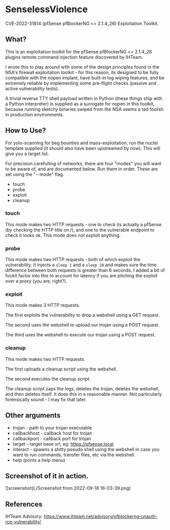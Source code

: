 # SenselessViolence
CVE-2022-31814 (pfSense pfBlockerNG <= 2.1.4_26) Exploitation Toolkit.

## What?
This is an exploitation toolkit for the pfSense pfBlockerNG <= 2.1.4_26 plugins remote command injection feature discovered by IHTeam.

I wrote this to play around with some of the design principles found in the NSA's firewall exploitation toolkit - for this reason, its designed to be fully compatible with the nopen implant, have built-in log wiping features, and be extremely reliable by implementing some pre-flight checks (passive and active vulnerability tests). 

A trivial reverse TTY shell payload written in Python (these things ship with a Python interpreter) is supplied as a surrogate for nopen in this toolkit, because running sketchy binaries swiped from the NSA seems a tad foolish in production environments. 

## How to Use?
For yolo-scanning for beg bounties and mass-exploitation, run the nuclei template supplied (it should also have been upstreamed by now). This will give you a target list.

For precision carefulling of networks, there are four "modes" you will want to be aware of, and are documented below. Run them in order. These are set using the "--mode" flag.

- touch 
- probe
- exploit
- cleanup

### touch
This mode makes two HTTP requests - one to check its actually a pfSense (by checking the HTTP title on /), and one to the vulnerable endpoint to check it looks ok. This mode does not exploit anything. 

### probe
This mode makes two HTTP requests - both of which exploit the vulnerability. It injects a `sleep 1` and a `sleep 10` and makes sure the time difference between both requests is greater than 6 seconds. I added a bit of fuckit factor into this to account for latency if you are pitching the exploit over a proxy (you are, right?).

### exploit
This mode makes 3 HTTP requests. 

The first exploits the vulnerability to drop a webshell using a GET request.

The second uses the webshell to upload our trojan using a POST request.

The third uses the webshell to execute our trojan using a POST request.

### cleanup

This mode makes two HTTP requests.

The first uploads a cleanup script using the webshell.

The second executes the cleanup script.

The cleanup script zaps the logs, deletes the trojan, deletes the webshell, and then deletes itself. It does this in a reasonable manner. Not particularly forensically sound - I may fix that later. 

## Other arguments

- trojan - path to your trojan executable
- callbackhost - callback host for trojan
- callbackport - callback port for trojan
- target - target base url, eg: https://pfsense.local
- interact - spawns a shitty pseudo shell using the webshell in case you want to run commands, transfer files, etc via the webshell.
- help (prints a help menu)

## Screenshot of it in action.
![screenshot](./Screenshot from 2022-09-18 16-03-39.png)

## References
IHTeam Advisory: https://www.ihteam.net/advisory/pfblockerng-unauth-rce-vulnerability/
